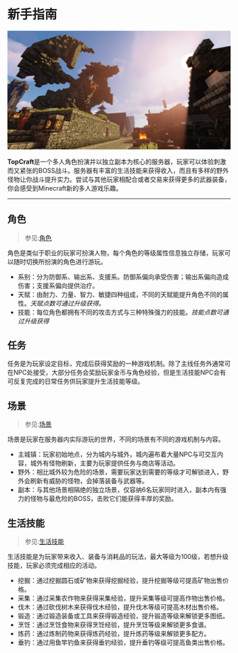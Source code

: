 # 新手指南

![宣传图](/_images/dragon.png "宣传图")

**TopCraft**是一个多人角色扮演并以独立副本为核心的服务器，玩家可以体验刺激而又紧张的BOSS战斗。服务器有丰富的生活技能来获得收入，而且有多样的野外怪物让你战斗提升实力。尝试与其他玩家相配合或者交易来获得更多的武器装备，你会感受到Minecraft新的多人游戏乐趣。
___

## 角色
> 参见:[角色](class.md)

角色是类似于职业的玩家可扮演人物，每个角色的等级属性信息独立存储，玩家可以随时切换所扮演的角色进行游玩。
- 系别：分为防御系、输出系、支援系。防御系偏向承受伤害；输出系偏向造成伤害；支援系偏向提供治疗。
- 天赋：由耐力、力量、智力、敏捷四种组成，不同的天赋能提升角色不同的属性。*天赋点数可通过升级获得。*
- 技能：每位角色都拥有不同的攻击方式与三种特殊强力的技能。*技能点数可通过升级获得*

## 任务

任务是为玩家设定目标，完成后获得奖励的一种游戏机制。除了主线任务外通常可在NPC处接受，大部分任务会奖励玩家金币与角色经验，但是生活技能NPC会有可反复完成的日常任务供玩家提升生活技能等级。

## 场景
> 参见:[场景](map.md)

场景是玩家在服务器内实际游玩的世界，不同的场景有不同的游戏机制与内容。
- 主城镇：玩家初始地点，分为城内与城外，城内遍布着大量NPC与可交互内容，城外有怪物刷新，主要为玩家提供任务与商店等活动。
- 野外：相比城外较为危险的场景，需要玩家达到需要的等级才可解锁进入，野外会刷新有威胁的怪物，会掉落装备与武器等。
- 副本：与其他场景相隔绝的独立场景，仅容纳6名玩家同时进入，副本内有强力的怪物与最危险的BOSS，击败它们能获得丰厚的奖励。

## 生活技能
> 参见:[生活技能](profession.md)

生活技能是为玩家带来收入、装备与消耗品的玩法，最大等级为100级，若想升级技能，玩家必须完成相应的活动。
- 挖掘：通过挖掘圆石或矿物来获得挖掘经验，提升挖掘等级可提高矿物出售价格。
- 采集：通过采集农作物来获得采集经验，提升采集等级可提高作物出售价格。
- 伐木：通过砍伐树木来获得伐木经验，提升伐木等级可提高木材出售价格。
- 锻造：通过锻造装备或工具来获得锻造经验，提升锻造等级来解锁更多图纸。
- 烹饪：通过烹饪食物来获得烹饪经验，提升烹饪等级来解锁更多食谱。
- 炼药：通过炼制药物来获得炼药经验，提升炼药等级来解锁更多配方。
- 垂钓：通过用鱼竿钓鱼来获得垂钓经验，提升垂钓等级可提高鱼类出售价格。
